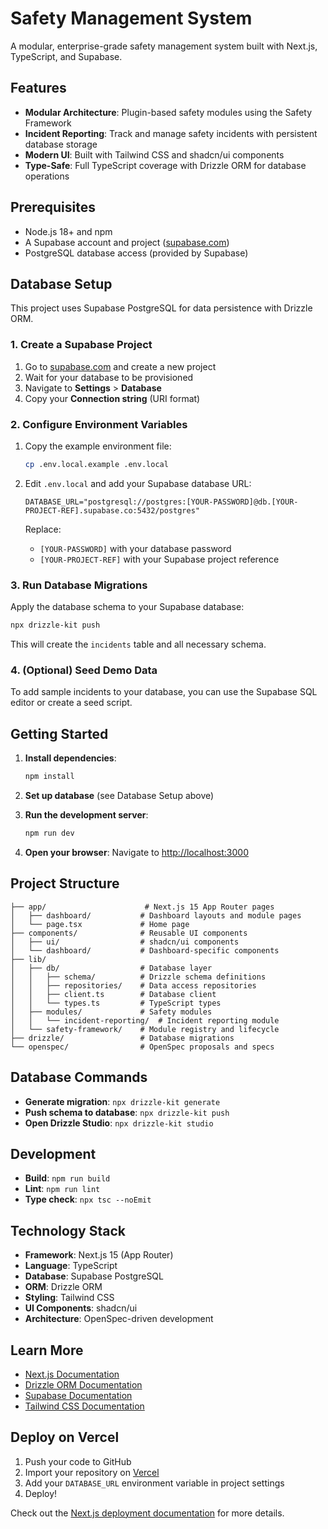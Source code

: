# Safety Management System

A modular, enterprise-grade safety management system built with Next.js, TypeScript, and Supabase.

## Features

- **Modular Architecture**: Plugin-based safety modules using the Safety Framework
- **Incident Reporting**: Track and manage safety incidents with persistent database storage
- **Modern UI**: Built with Tailwind CSS and shadcn/ui components
- **Type-Safe**: Full TypeScript coverage with Drizzle ORM for database operations

## Prerequisites

- Node.js 18+ and npm
- A Supabase account and project ([supabase.com](https://supabase.com))
- PostgreSQL database access (provided by Supabase)

## Database Setup

This project uses Supabase PostgreSQL for data persistence with Drizzle ORM.

### 1. Create a Supabase Project

1. Go to [supabase.com](https://supabase.com) and create a new project
2. Wait for your database to be provisioned
3. Navigate to **Settings** > **Database**
4. Copy your **Connection string** (URI format)

### 2. Configure Environment Variables

1. Copy the example environment file:
   ```bash
   cp .env.local.example .env.local
   ```

2. Edit `.env.local` and add your Supabase database URL:
   ```env
   DATABASE_URL="postgresql://postgres:[YOUR-PASSWORD]@db.[YOUR-PROJECT-REF].supabase.co:5432/postgres"
   ```

   Replace:
   - `[YOUR-PASSWORD]` with your database password
   - `[YOUR-PROJECT-REF]` with your Supabase project reference

### 3. Run Database Migrations

Apply the database schema to your Supabase database:

```bash
npx drizzle-kit push
```

This will create the `incidents` table and all necessary schema.

### 4. (Optional) Seed Demo Data

To add sample incidents to your database, you can use the Supabase SQL editor or create a seed script.

## Getting Started

1. **Install dependencies**:
   ```bash
   npm install
   ```

2. **Set up database** (see Database Setup above)

3. **Run the development server**:
   ```bash
   npm run dev
   ```

4. **Open your browser**:
   Navigate to [http://localhost:3000](http://localhost:3000)

## Project Structure

```
├── app/                      # Next.js 15 App Router pages
│   ├── dashboard/           # Dashboard layouts and module pages
│   └── page.tsx             # Home page
├── components/              # Reusable UI components
│   ├── ui/                  # shadcn/ui components
│   └── dashboard/           # Dashboard-specific components
├── lib/
│   ├── db/                  # Database layer
│   │   ├── schema/          # Drizzle schema definitions
│   │   ├── repositories/    # Data access repositories
│   │   ├── client.ts        # Database client
│   │   └── types.ts         # TypeScript types
│   ├── modules/             # Safety modules
│   │   └── incident-reporting/  # Incident reporting module
│   └── safety-framework/    # Module registry and lifecycle
├── drizzle/                 # Database migrations
└── openspec/                # OpenSpec proposals and specs
```

## Database Commands

- **Generate migration**: `npx drizzle-kit generate`
- **Push schema to database**: `npx drizzle-kit push`
- **Open Drizzle Studio**: `npx drizzle-kit studio`

## Development

- **Build**: `npm run build`
- **Lint**: `npm run lint`
- **Type check**: `npx tsc --noEmit`

## Technology Stack

- **Framework**: Next.js 15 (App Router)
- **Language**: TypeScript
- **Database**: Supabase PostgreSQL
- **ORM**: Drizzle ORM
- **Styling**: Tailwind CSS
- **UI Components**: shadcn/ui
- **Architecture**: OpenSpec-driven development

## Learn More

- [Next.js Documentation](https://nextjs.org/docs)
- [Drizzle ORM Documentation](https://orm.drizzle.team)
- [Supabase Documentation](https://supabase.com/docs)
- [Tailwind CSS Documentation](https://tailwindcss.com/docs)

## Deploy on Vercel

1. Push your code to GitHub
2. Import your repository on [Vercel](https://vercel.com)
3. Add your `DATABASE_URL` environment variable in project settings
4. Deploy!

Check out the [Next.js deployment documentation](https://nextjs.org/docs/app/building-your-application/deploying) for more details.

